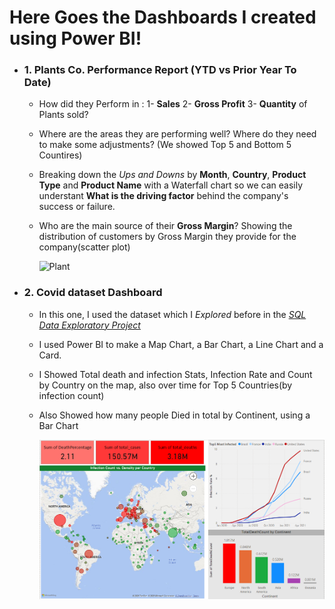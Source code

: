 # Here Goes the Dashboards I created using Power BI!


- ### 1. Plants Co. Performance Report (YTD vs Prior Year To Date)
  - How did they Perform in : 1- **Sales** 2- **Gross Profit** 3- **Quantity** of Plants sold?
  - Where are the areas they are performing well? Where do they need to make some adjustments? (We showed Top 5 and Bottom 5 Countires)
  - Breaking down the *Ups and Downs* by **Month**, **Country**, **Product Type** and **Product Name** with a Waterfall chart so we can easily understant **What is the driving factor** behind the company's success or failure.
  - Who are the main source of their **Gross Margin**? Showing the distribution of customers by Gross Margin they provide for the company(scatter plot)
 
    
    ![Plant](https://github.com/adelRDP/PortfolioProjects/blob/main/Power%20BI%20Dashboards/Plant_Presentation1.gif)



- ### 2. Covid dataset Dashboard
  - In this one, I used the dataset which I *Explored* before in the *[SQL Data Exploratory Project](/SQLProjects/CovidDataExploration.sql)*
  - I used Power BI to make a Map Chart, a Bar Chart, a Line Chart and a Card.
  - I Showed Total death and infection Stats, Infection Rate and Count by Country on the map, also over time for Top 5 Countries(by infection count)
  - Also Showed how many people Died in total by Continent, using a Bar Chart
 
    
    ![Covid](/PowerBI_Covid.png)
